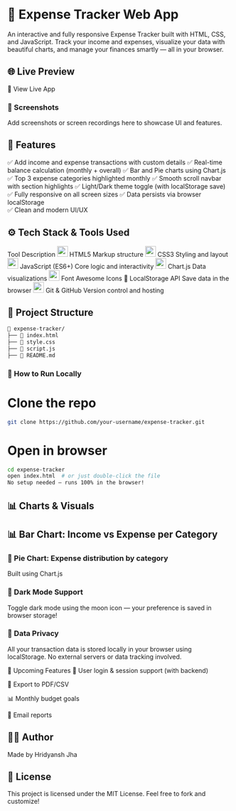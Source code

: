 # 💸 Expense Tracker Web App
An interactive and fully responsive Expense Tracker built with HTML, CSS, and JavaScript. Track your income and expenses, visualize your data with beautiful charts, and manage your finances smartly — all in your browser.

## 🌐 Live Preview
🚀 View Live App  <!-- Add your live site link here -->

### 📸 Screenshots
Add screenshots or screen recordings here to showcase UI and features.

## 🚀 Features
✅ Add income and expense transactions with custom details
✅ Real-time balance calculation (monthly + overall)
✅ Bar and Pie charts using Chart.js
✅ Top 3 expense categories highlighted monthly
✅ Smooth scroll navbar with section highlights
✅ Light/Dark theme toggle (with localStorage save)
✅ Fully responsive on all screen sizes
✅ Data persists via browser localStorage\
✅ Clean and modern UI/UX

## ⚙️ Tech Stack & Tools Used
Tool	Description
<img src="https://cdn.jsdelivr.net/gh/devicons/devicon/icons/html5/html5-original.svg" height="24"/> HTML5	Markup structure
<img src="https://cdn.jsdelivr.net/gh/devicons/devicon/icons/css3/css3-original.svg" height="24"/> CSS3	Styling and layout
<img src="https://cdn.jsdelivr.net/gh/devicons/devicon/icons/javascript/javascript-original.svg" height="24"/> JavaScript (ES6+)	Core logic and interactivity
<img src="https://www.chartjs.org/media/logo-title.svg" height="24"/> Chart.js	Data visualizations
<img src="https://img.icons8.com/ios-filled/50/000000/font-awesome.png" height="24"/> Font Awesome	Icons
🧠 LocalStorage API	Save data in the browser
<img src="https://img.icons8.com/ios-filled/50/github.png" height="24"/> Git & GitHub	Version control and hosting

## 📁 Project Structure
```sh
📂 expense-tracker/
├── 📄 index.html
├── 📄 style.css
├── 📄 script.js
├── 📄 README.md
```

### 🧪 How to Run Locally
# Clone the repo
```sh
git clone https://github.com/your-username/expense-tracker.git
```
# Open in browser
```sh
cd expense-tracker
open index.html  # or just double-click the file
No setup needed — runs 100% in the browser!
```

## 📊 Charts & Visuals
## 📊 Bar Chart: Income vs Expense per Category

### 🥧 Pie Chart: Expense distribution by category

Built using Chart.js

### 🌙 Dark Mode Support
Toggle dark mode using the moon icon — your preference is saved in browser storage!

### 🔐 Data Privacy
All your transaction data is stored locally in your browser using localStorage. No external servers or data tracking involved.

🧩 Upcoming Features
🔐 User login & session support (with backend)

📁 Export to PDF/CSV

📊 Monthly budget goals

📨 Email reports

## 🙋‍♂️ Author
Made by Hridyansh Jha

## 📜 License
This project is licensed under the MIT License. Feel free to fork and customize!
